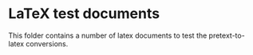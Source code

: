 # LaTeX test documents

This folder contains a number of latex documents to test the pretext-to-latex conversions.

